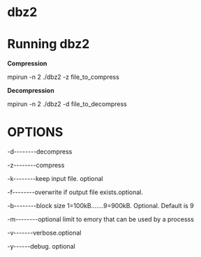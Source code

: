# dbz2
# Running dbz2
**Compression**

mpirun -n 2 ./dbz2 -z<options> file_to_compress

**Decompression**

mpirun -n 2 ./dbz2 -d<options> file_to_decompress

# OPTIONS
-d--------decompress

-z--------compress

-k--------keep input file. optional

-f--------overwrite if output file exists.optional.

-b--------block size 1=100kB.......9=900kB. Optional. Default is 9

-m--------optional limit to emory that can be used by a processs

-v-------verbose.optional

-y------debug. optional
